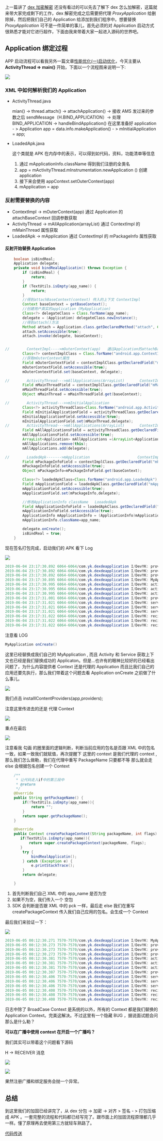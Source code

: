 上一篇讲了 [dex 加密解密](<https://juejin.im/post/5cf3ee295188256aa76bb1e1>) 还没有看过的可以先去了解下 dex 怎么加解密，这篇就来带大家完成剩下的工作，dex 解密完成之后需要把代理 *ProxyApplication* 给删除掉，然后把我们自己的 Application 给添加到我们程序中。想要替换  *ProxyApplication* 可不是一件简单的事儿，首先必须的对 Application 启动方式很熟悉才能对它进行超作，下面由我来带着大家一起进入源码的世界吧。

## Application 绑定过程

APP 启动流程可以看我另外一篇文章[性能优化(一)启动优化](<https://juejin.im/post/5cc19374e51d456e781f2036>)，今天主要从 **ActivityThread => main()** 开始，下面以一个流程图来说明一下:

![](https://cdn.sinaimg.cn.52ecy.cn/large/005BYqpgly1g3phqmxkwmj30xq0u0tbp.jpg)

### XML 中如何解析我们的 Application

- ActivityThread.java

  mian() -> thread.attach() -> attachApplication() -> 接收 AMS 发过来的参数之后 sendMessage（H.BIND_APPLICATION）-> 处理 BIND_APPLICATION -> handleBindApplication() 在这里准备好 application - > Application app = data.info.makeApplication() - > mInitialApplication = app;

  

- LoadedApk.java 

  这个类就是 APK 在内存中的表示，可以得到如代码，资料，功能清单等信息

  1. 通过 mApplicationInfo.className 得到我们注册的全类名
  2. app = mActivityThread.mInstrumentation.newApplication () 创建 application 
  3. 接下来会使用  appContext.setOuterContext(app)
  4. mApplication = app

### 反射需要替换的内容

- ContextImpl -> mOuterContext(app) 通过 Application 的 attachBaseContext 回调参数获取
- ActivityThread -> mAllApplication(arrayList) 通过 ContextImpl 的 mMainThread 属性获取
- LoadedApk -> mApplication 通过 ContextImpl 的 mPackageInfo 属性获取

#### 反射开始替换 Application

```java
    boolean isBindReal;
    Application delegate;
    private void bindRealApplicatin() throws Exception {
        if (isBindReal) {
            return;
        }
        if (TextUtils.isEmpty(app_name)) {
            return;
        }
        //得到attachBaseContext(context) 传入的上下文 ContextImpl
        Context baseContext = getBaseContext();
        //创建用户真实的application (MyApplication)
        Class<?> delegateClass = Class.forName(app_name);
        delegate = (Application) delegateClass.newInstance();
        //得到attach()方法
        Method attach = Application.class.getDeclaredMethod("attach", Context.class);
        attach.setAccessible(true);
        attach.invoke(delegate, baseContext);


//        ContextImpl---->mOuterContext(app)   通过Application的attachBaseContext回调参数获取
        Class<?> contextImplClass = Class.forName("android.app.ContextImpl");
        //获取mOuterContext属性
        Field mOuterContextField = contextImplClass.getDeclaredField("mOuterContext");
        mOuterContextField.setAccessible(true);
        mOuterContextField.set(baseContext, delegate);

//        ActivityThread--->mAllApplications(ArrayList)       ContextImpl的mMainThread属性
        Field mMainThreadField = contextImplClass.getDeclaredField("mMainThread");
        mMainThreadField.setAccessible(true);
        Object mMainThread = mMainThreadField.get(baseContext);

//        ActivityThread--->>mInitialApplication
        Class<?> activityThreadClass=Class.forName("android.app.ActivityThread");
        Field mInitialApplicationField = activityThreadClass.getDeclaredField("mInitialApplication");
        mInitialApplicationField.setAccessible(true);
        mInitialApplicationField.set(mMainThread,delegate);
//        ActivityThread--->mAllApplications(ArrayList)       ContextImpl的mMainThread属性
        Field mAllApplicationsField = activityThreadClass.getDeclaredField("mAllApplications");
        mAllApplicationsField.setAccessible(true);
        ArrayList<Application> mAllApplications =(ArrayList<Application>) mAllApplicationsField.get(mMainThread);
        mAllApplications.remove(this);
        mAllApplications.add(delegate);

//        LoadedApk------->mApplication                      ContextImpl的mPackageInfo属性
        Field mPackageInfoField = contextImplClass.getDeclaredField("mPackageInfo");
        mPackageInfoField.setAccessible(true);
        Object mPackageInfo=mPackageInfoField.get(baseContext);

        Class<?> loadedApkClass=Class.forName("android.app.LoadedApk");
        Field mApplicationField = loadedApkClass.getDeclaredField("mApplication");
        mApplicationField.setAccessible(true);
        mApplicationField.set(mPackageInfo,delegate);

        //修改ApplicationInfo className   LooadedApk
        Field mApplicationInfoField = loadedApkClass.getDeclaredField("mApplicationInfo");
        mApplicationInfoField.setAccessible(true);
        ApplicationInfo mApplicationInfo = (ApplicationInfo)mApplicationInfoField.get(mPackageInfo);
        mApplicationInfo.className=app_name;

        delegate.onCreate();
        isBindReal = true;
    }
```

现在签名打包完成，启动我们的 APK 看下 Log

![](https://cdn.sinaimg.cn.52ecy.cn/large/005BYqpgly1g3pj93e2v1g31dr0r1gue.jpg)

```java
2019-06-04 23:17:30.892 6064-6064/com.yk.dexdeapplication I/DevYK: provider onCreate:com.example.proxy_core.ProxyApplication@1ec3c70
2019-06-04 23:17:30.892 6064-6064/com.yk.dexdeapplication I/DevYK: provider onCreate:com.example.proxy_core.ProxyApplication@1ec3c70
2019-06-04 23:17:30.892 6064-6064/com.yk.dexdeapplication I/DevYK: provider onCreate:com.example.proxy_core.ProxyApplication
2019-06-04 23:17:30.895 6064-6064/com.yk.dexdeapplication I/DevYK: MyApplication onCreate()
2019-06-04 23:17:30.995 6064-6064/com.yk.dexdeapplication I/DevYK: activity:com.yk.dexdeapplication.App@300b5f6
2019-06-04 23:17:30.995 6064-6064/com.yk.dexdeapplication I/DevYK: activity:com.yk.dexdeapplication.App@300b5f6
2019-06-04 23:17:30.995 6064-6064/com.yk.dexdeapplication I/DevYK: activity:com.yk.dexdeapplication.App
2019-06-04 23:17:31.001 6064-6064/com.yk.dexdeapplication I/DevYK: provider delete:com.example.proxy_core.ProxyApplication@1ec3c70
2019-06-04 23:17:31.021 6064-6064/com.yk.dexdeapplication I/DevYK: service:com.yk.dexdeapplication.App@300b5f6
2019-06-04 23:17:31.021 6064-6064/com.yk.dexdeapplication I/DevYK: service:com.yk.dexdeapplication.App@300b5f6
2019-06-04 23:17:31.021 6064-6064/com.yk.dexdeapplication I/DevYK: service:com.yk.dexdeapplication.App
2019-06-04 23:17:31.022 6064-6064/com.yk.dexdeapplication I/DevYK: reciver:android.app.ReceiverRestrictedContext@9b92293
2019-06-04 23:17:31.022 6064-6064/com.yk.dexdeapplication I/DevYK: reciver:com.yk.dexdeapplication.App@300b5f6
2019-06-04 23:17:31.022 6064-6064/com.yk.dexdeapplication I/DevYK: reciver:com.yk.dexdeapplication.App
```

注意看 LOG 

```java
MyApplication onCreate()
```

这里已经替换成我们自己的 MyApplication , 而且 Activity 和 Service 获取上下文也已经是我们替换成功的 Applicaton。但是...也许有的眼神比较好的已经看出问题了，为什么内容提供者 Context 还是代理的 Application 而且比我们自己的应用还要先执行，那么我们带着这个问题去看 Application onCreate 之前做了什么事儿。

![](https://cdn.sinaimg.cn.52ecy.cn/large/005BYqpgly1g3pk5zdxkgj30pm0n40vf.jpg)

我们点击 installlContentProviders(app,providers);

注意这里传进去的还是 代理 Context

![](https://cdn.sinaimg.cn.52ecy.cn/large/005BYqpgly1g3pkdqdeyrg31270oqk3l.jpg)

重点在最后

![](https://cdn.sinaimg.cn.52ecy.cn/large/005BYqpgly1g3pkgcq3ixj30lj0kht9z.jpg)

注意看我 勾画 的圈里面的逻辑判断，判断当前应用的包名是否跟 XML 中的包名一致，如果一致我们就赋值，再次提醒下 这里的 context 是我们代理的 context ,那么我们怎么做勒，我们在代理中重写 PackageName 只要都不等 那么就会走 else 会根据包名创建一个 Context

```java
    /**
     * 让代码走入if中的第三段中
     * @return
     */
    @Override
    public String getPackageName() {
        if(!TextUtils.isEmpty(app_name)){
            return "";
        }
        return super.getPackageName();
    }

    @Override
    public Context createPackageContext(String packageName, int flags) throws PackageManager.NameNotFoundException {
       if(TextUtils.isEmpty(app_name)){
           return super.createPackageContext(packageName, flags);
       }
        try {
            bindRealApplicatin();
        } catch (Exception e) {
            e.printStackTrace();
        }
        return delegate;

    }
```

1. 首先判断我们自己 XML 中的 app_name 是否为空
2. 如果不为空，我们传入一个 空包
3. SDK 会判断是否跟 XML 中的 pck 一样，最后走 else 我们在重写 createPackageContext 传入我们自己应用的包名。会生成一个 Context 

最后我们来验证一下：

![](https://cdn.sinaimg.cn.52ecy.cn/large/005BYqpgly1g3pktx7qmdg31bn0oqqbm.jpg)

```java
2019-06-05 00:12:30.271 7570-7570/com.yk.dexdeapplication I/DevYK: MyApplication onCreate()
2019-06-05 00:12:30.273 7570-7570/com.yk.dexdeapplication I/DevYK: provider onCreate:com.yk.dexdeapplication.App@1ec3c70
2019-06-05 00:12:30.273 7570-7570/com.yk.dexdeapplication I/DevYK: provider onCreate:com.yk.dexdeapplication.App@1ec3c70
2019-06-05 00:12:30.273 7570-7570/com.yk.dexdeapplication I/DevYK: provider onCreate:com.yk.dexdeapplication.App
2019-06-05 00:12:30.381 7570-7570/com.yk.dexdeapplication I/DevYK: activity:com.yk.dexdeapplication.App@1ec3c70
2019-06-05 00:12:30.381 7570-7570/com.yk.dexdeapplication I/DevYK: activity:com.yk.dexdeapplication.App@1ec3c70
2019-06-05 00:12:30.381 7570-7570/com.yk.dexdeapplication I/DevYK: activity:com.yk.dexdeapplication.App
2019-06-05 00:12:30.387 7570-7570/com.yk.dexdeapplication I/DevYK: provider delete:com.yk.dexdeapplication.App@1ec3c70
2019-06-05 00:12:30.406 7570-7570/com.yk.dexdeapplication I/DevYK: service:com.yk.dexdeapplication.App@1ec3c70
2019-06-05 00:12:30.406 7570-7570/com.yk.dexdeapplication I/DevYK: service:com.yk.dexdeapplication.App@1ec3c70
2019-06-05 00:12:30.406 7570-7570/com.yk.dexdeapplication I/DevYK: service:com.yk.dexdeapplication.App
2019-06-05 00:12:30.408 7570-7570/com.yk.dexdeapplication I/DevYK: reciver:android.app.ReceiverRestrictedContext@b7a3b82
2019-06-05 00:12:30.408 7570-7570/com.yk.dexdeapplication I/DevYK: reciver:com.yk.dexdeapplication.App@1ec3c70
2019-06-05 00:12:30.408 7570-7570/com.yk.dexdeapplication I/DevYK: reciver:com.yk.dexdeapplication.App
```

日志中除了 BroadCase Context 是系统的以外，所有的 Context 都是我们替换的 Application Context。完美这解决。不过这里有一个隐藏 BUG ，据说面试题会问那么是什么勒？

**可以在广播中使用 context 在开启一个广播吗？**

我们其实可以带着这个问题看下源码

H -> RECEIVER 消息

![](https://cdn.sinaimg.cn.52ecy.cn/large/005BYqpgly1g3pl5ci14zg31bn0oqngb.jpg)

![](https://cdn.sinaimg.cn.52ecy.cn/large/005BYqpgly1g3pl36mjbgj30lu0imabb.jpg)

果然注册广播和绑定服务会抛一个异常。

## 总结

到这里我们的加固已经讲完了，从 dex 分包 -> 加密 -> 对齐 > 签名 - > 打包压缩成 APK 。一套完整的流程和代码都已经写完了。跟市面上的加固流程原理都几乎一样。懂了原理再去使用第三方就轻车熟路了。

[代码传送](<https://github.com/yangkun19921001/DexEncryptionDecryption>)








